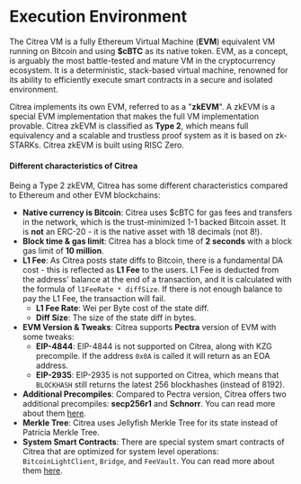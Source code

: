 # Execution Environment

The Citrea VM is a fully Ethereum Virtual Machine (**EVM**) equivalent VM running on Bitcoin and using **$cBTC** as its native token. EVM, as a concept, is arguably the most battle-tested and mature VM in the cryptocurrency ecosystem. It is a deterministic, stack-based virtual machine, renowned for its ability to efficiently execute smart contracts in a secure and isolated environment.

Citrea implements its own EVM, referred to as a "**zkEVM**". A zkEVM is a special EVM implementation that makes the full VM implementation provable. Citrea zkEVM is classified as **Type 2**, which means full equivalency and a scalable and trustless proof system as it is based on zk-STARKs. Citrea zkEVM is built using RISC Zero.

#### Different characteristics of Citrea

Being a Type 2 zkEVM, Citrea has some different characteristics compared to Ethereum and other EVM blockchains:

- **Native currency is Bitcoin**: Citrea uses $cBTC for gas fees and transfers in the network, which is the trust-minimized 1-1 backed Bitcoin asset. It is **not** an ERC-20 - it is the native asset with 18 decimals (not 8!).
- **Block time & gas limit**: Citrea has a block time of **2 seconds** with a block gas limit of **10 million**.
- **L1 Fee**: As Citrea posts state diffs to Bitcoin, there is a fundamental DA cost - this is reflected as **L1 Fee** to the users. L1 Fee is deducted from the address' balance at the end of a transaction, and it is calculated with the formula of `l1FeeRate * diffSize`. If there is not enough balance to pay the L1 Fee, the transaction will fail.
    - **L1 Fee Rate**: Wei per Byte cost of the state diff. 
    - **Diff Size**: The size of the state diff in bytes. 
- **EVM Version & Tweaks**: Citrea supports **Pectra** version of EVM with some tweaks:
    - **EIP-4844**: EIP-4844 is not supported on Citrea, along with KZG precompile. If the address `0x0A` is called it will return as an EOA address.
    - **EIP-2935**: EIP-2935 is not supported on Citrea, which means that `BLOCKHASH` still returns the latest 256 blockhashes (instead of 8192).
- **Additional Precompiles**: Compared to Pectra version, Citrea offers two additional precompiles: **secp256r1** and **Schnorr**. You can read more about them [here](https://docs.citrea.xyz/developer-documentation/schnorr-secp256r1).
- **Merkle Tree**: Citrea uses Jellyfish Merkle Tree for its state instead of Patricia Merkle Tree.
- **System Smart Contracts**: There are special system smart contracts of Citrea that are optimized for system level operations: `BitcoinLightClient`, `Bridge`, and `FeeVault`. You can read more about them [here](https://docs.citrea.xyz/developer-documentation/system-contracts).